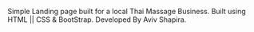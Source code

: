Simple Landing page built for a local Thai Massage Business.
Built using HTML || CSS & BootStrap.
Developed By Aviv Shapira.
